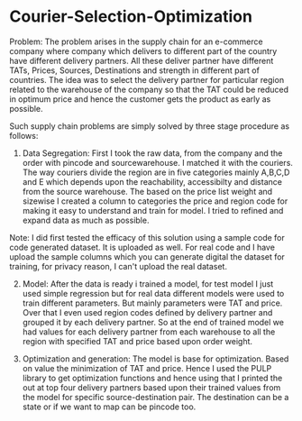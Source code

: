 # Courier-Selection-Optimization

Problem: The problem arises in the supply chain for an e-commerce company where company which delivers to different part of the country have different delivery partners. All these deliver partner have different TATs, Prices, Sources, Destinations and strength in different part of countries. The idea was to select the delivery partner for particular region related to the warehouse of the company so that the TAT could be reduced in optimum price and hence the customer gets the product as early as possible.

Such supply chain problems are simply solved by three stage procedure as follows:

1. Data Segregation: First I took the raw data, from the company and the order with pincode and sourcewarehouse. I matched it with the couriers. The way couriers divide the region are in five categories mainly A,B,C,D and E which depends upon the reachability, accessibilty and distance from the source warehouse. The based on the price list weight and sizewise I created a column to categories the price and region code for making it easy to understand and train for model. I tried to refined and expand data as much as possible.

Note: I did first tested the efficacy of this solution using a sample code for code generated dataset. It is uploaded as well. For real code and I have upload the sample columns which you can generate digital the dataset for training, for privacy reason, I can't upload the real dataset.

2. Model: After the data is ready i trained a model, for test model I just used simple regression but for real data different models were used to train different parameters. But mainly parameters were TAT and price. Over that I even used region codes defined by delivery partner and grouped it by each delivery partner. So at the end of trained model we had values for each delivery partner from each warehouse to all the region with specified TAT and price based upon order weight.

3. Optimization and generation: The model is base for optimization. Based on value the minimization of TAT and price. Hence I used the PULP library to get optimization functions and hence using that I printed the out at top four delivery partners based upon their trained values from the model for specific source-destination pair. The destination can be a state or if we want to map can be pincode too.

